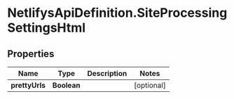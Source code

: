 # NetlifysApiDefinition.SiteProcessingSettingsHtml

## Properties
Name | Type | Description | Notes
------------ | ------------- | ------------- | -------------
**prettyUrls** | **Boolean** |  | [optional] 


